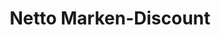 ---
title: "Netto Marken-Discount"
url: /treuenbrietzen/netto-marken-discount-leipziger-strasse/
shop: Supermarkt
---